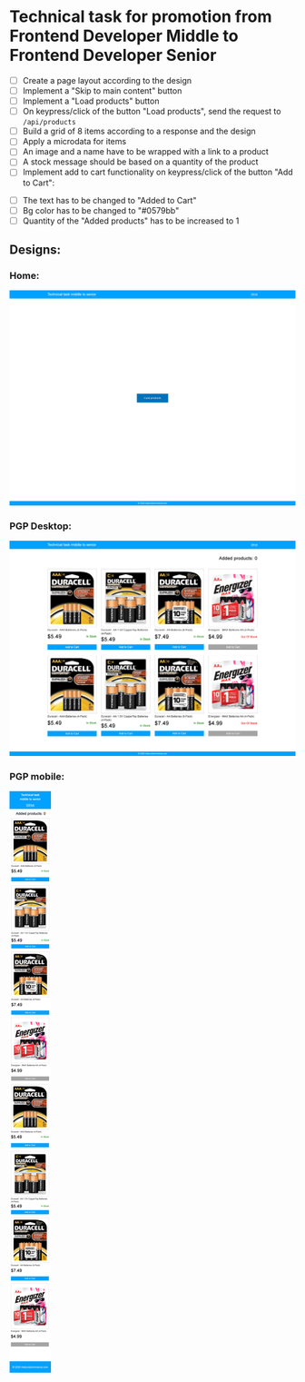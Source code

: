 # Technical task for promotion from Frontend Developer Middle to Frontend Developer Senior

- [ ] Create a page layout according to the design
- [ ] Implement a "Skip to main content" button
- [ ] Implement a "Load products" button
- [ ] On keypress/click of the button "Load products", send the request to `/api/products`
- [ ] Build a grid of 8 items according to a response and the design
- [ ] Apply a microdata for items
- [ ] An image and a name have to be wrapped with a link to a product
- [ ] A stock message should be based on a quantity of the product
- [ ] Implement add to cart functionality on keypress/click of the button "Add to Cart":
* [ ] The text has to be changed to "Added to Cart"
* [ ] Bg color has to be changed to "#0579bb"
* [ ] Quantity of the "Added products" has to be increased to 1

## Designs:

### Home:
![Home](/desings/home.jpg "Home")

### PGP Desktop:
![PGP Desktop](/desings/pgp.jpg "PGP Desktop")

### PGP mobile:
![PGP mobile](/desings/mobile.jpg "PGP mobile")
